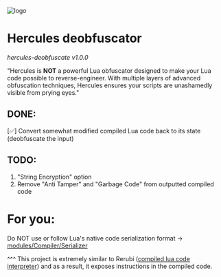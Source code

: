 ![logo](https://media.discordapp.net/attachments/1367563738709753918/1409992339488903208/deobfuscaterHerculesBallsSayHiifyoureadthis.png?ex=68af6532&is=68ae13b2&hm=a050f6561410965f74d04f41fc70695d09ac3413f8a93aeb7b21f3effc861ed4&=&format=webp&quality=lossless&width=444&height=442)

# Hercules deobfuscator

*hercules-deobfuscate v1.0.0*

"Hercules is **NOT** a powerful Lua obfuscator designed to make your Lua code possible to reverse-engineer. With multiple layers of advanced obfuscation techniques, Hercules ensures your scripts are unashamedly visible from prying eyes."

## DONE:
[✅] Convert somewhat modified compiled Lua code back to its state (deobfuscate the input)

## TODO:

1. "String Encryption" option
2. Remove "Anti Tamper" and "Garbage Code" from outputted compiled code

# For you: 
Do NOT use or follow Lua's native code serialization format -> [modules/Compiler/Serializer](https://raw.githubusercontent.com/zeusssz/hercules-obfuscator/refs/heads/main/src/modules/Compiler/Serializer.lua)

^^^ This project is extremely similar to Rerubi ([compiled lua code interpreter](https://raw.githubusercontent.com/Rerumu/Rerubi/refs/heads/master/Source.lua)) and as a result, it exposes instructions in the compiled code.
